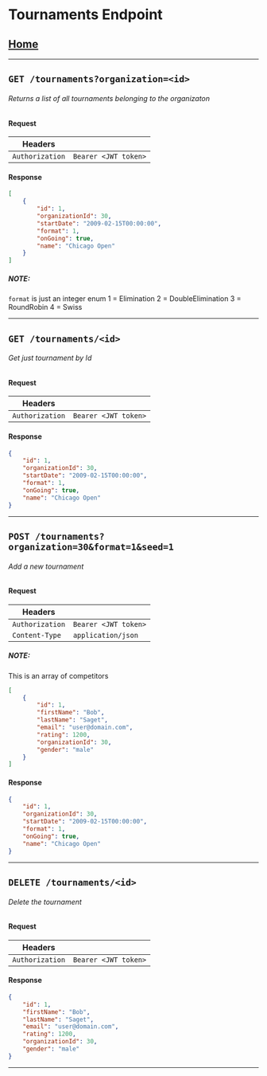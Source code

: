 # Tournaments Endpoint

## [Home](./Home.md)

---

## `GET /tournaments?organization=<id>`

###### Returns a list of all tournaments belonging to the organizaton

#### Request

|Headers||
|-|-|
|`Authorization`|`Bearer <JWT token>`|

#### Response

``` json
[
    {
        "id": 1,
        "organizationId": 30,
        "startDate": "2009-02-15T00:00:00",
        "format": 1,
        "onGoing": true,
        "name": "Chicago Open"
    }
]
```

##### NOTE:
`format` is just an integer enum
1 = Elimination
2 = DoubleElimination
3 = RoundRobin
4 = Swiss

---

## `GET /tournaments/<id>`

###### Get just tournament by Id

#### Request

|Headers||
|-|-|
|`Authorization`|`Bearer <JWT token>`|

#### Response

``` json
{
    "id": 1,
    "organizationId": 30,
    "startDate": "2009-02-15T00:00:00",
    "format": 1,
    "onGoing": true,
    "name": "Chicago Open"
}
```
---

## `POST /tournaments?organization=30&format=1&seed=1`

###### Add a new tournament

#### Request

|Headers||
|-|-|
|`Authorization`|`Bearer <JWT token>`|
|`Content-Type`|`application/json`|

##### NOTE:
This is an array of competitors
``` json
[
    {
        "id": 1,
        "firstName": "Bob",
        "lastName": "Saget",
        "email": "user@domain.com",
        "rating": 1200,
        "organizationId": 30,
        "gender": "male"
    }
]
```

#### Response

``` json
{
    "id": 1,
    "organizationId": 30,
    "startDate": "2009-02-15T00:00:00",
    "format": 1,
    "onGoing": true,
    "name": "Chicago Open"
}
```
---

## `DELETE /tournaments/<id>`

###### Delete the tournament

#### Request

|Headers||
|-|-|
|`Authorization`|`Bearer <JWT token>`|

#### Response

``` json
{
    "id": 1,
    "firstName": "Bob",
    "lastName": "Saget",
    "email": "user@domain.com",
    "rating": 1200,
    "organizationId": 30,
    "gender": "male"
}
```
---